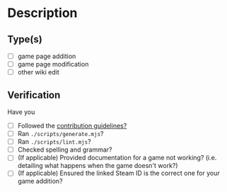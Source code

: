 <!--This template is based on https://github.com/macports/macports-ports/blob/master/.github/PULL_REQUEST_TEMPLATE.md, thanks Gcenx!-->
# Description

<!--Note: it is best to make pull requests from a branch rather than from main-->

## Type(s) <!-- (delete not applicable items) -->

- [ ] game page addition
- [ ] game page modification
- [ ] other wiki edit

## Verification <!-- (delete not applicable items) -->
Have you

- [ ] Followed the [contribution guidelines?](https://github.com/Whisky-App/whisky-book?tab=readme-ov-file#please-read-all-steps-before-contributing)
- [ ] Ran `./scripts/generate.mjs`?
- [ ] Ran `./scripts/lint.mjs`?
- [ ] Checked spelling and grammar?
- [ ] (If applicable) Provided documentation for a game not working? (i.e. detailing what happens when the game doesn't work?)
- [ ] (If applicable) Ensured the linked Steam ID is the correct one for your game addition? 